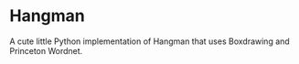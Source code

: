 # Hangman

A cute little Python implementation of Hangman that uses
Boxdrawing and Princeton Wordnet.

